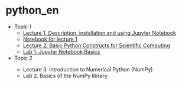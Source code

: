 # python_en
<ul>
  <li>Topic 1 
  <ul>
     <li> <a href= "https://github.com/svniko/python_en/blob/master/Lecture_1_en.pdf">Lecture 1. Description, installation and using Jupyter Notebook</a></li>
     <li> <a href= "https://github.com/svniko/python_en/blob/master/Lecture_1_en_.ipynb">Notebook for lecture 1</a></li>
     <li> <a href= "https://github.com/svniko/python_en/blob/master/Lecture_2.ipynb">Lecture 2. Basic Python Constructs for Scientific Computing</a></li>
     <li> <a href= "https://github.com/svniko/python_en/blob/master/Lab_1_en.pdf">Lab 1. Jupyter Notebook Basics</a></li>
     </ul>
   <li>Topic 2  </li>
       <ul>
     <li> Lecture 3. Introduction to Numerical Python (NumPy)</li>
     <li>Lab 2. Basics of the NumPy library</li>
         </ul>
  </ul>
